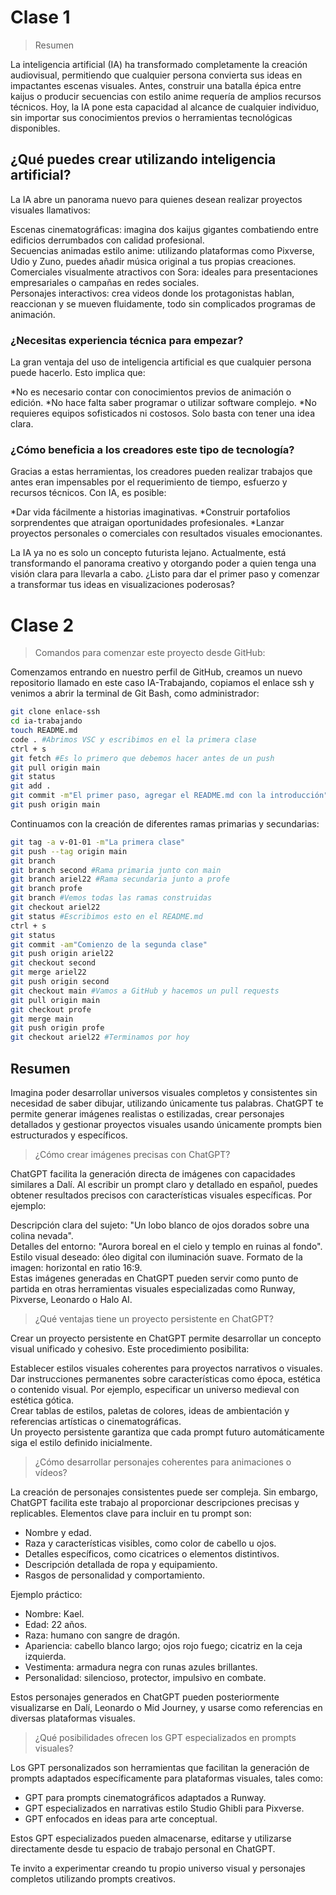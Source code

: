 # Clase 1

> Resumen

La inteligencia artificial (IA) ha transformado completamente la creación audiovisual, permitiendo que cualquier persona convierta sus ideas en impactantes escenas visuales. Antes, construir una batalla épica entre kaijus o producir secuencias con estilo anime requería de amplios recursos técnicos. Hoy, la IA pone esta capacidad al alcance de cualquier individuo, sin importar sus conocimientos previos o herramientas tecnológicas disponibles.<br>

## ¿Qué puedes crear utilizando inteligencia artificial?

La IA abre un panorama nuevo para quienes desean realizar proyectos visuales llamativos:<br>

Escenas cinematográficas: imagina dos kaijus gigantes combatiendo entre edificios derrumbados con calidad profesional.<br>
Secuencias animadas estilo anime: utilizando plataformas como Pixverse, Udio y Zuno, puedes añadir música original a tus propias creaciones.<br>
Comerciales visualmente atractivos con Sora: ideales para presentaciones empresariales o campañas en redes sociales.<br>
Personajes interactivos: crea videos donde los protagonistas hablan, reaccionan y se mueven fluidamente, todo sin complicados programas de animación.<br>
### ¿Necesitas experiencia técnica para empezar?

La gran ventaja del uso de inteligencia artificial es que cualquier persona puede hacerlo. Esto implica que:<br>

*No es necesario contar con conocimientos previos de animación o edición.
*No hace falta saber programar o utilizar software complejo.
*No requieres equipos sofisticados ni costosos. Solo basta con tener una idea clara.

### ¿Cómo beneficia a los creadores este tipo de tecnología?

Gracias a estas herramientas, los creadores pueden realizar trabajos que antes eran impensables por el requerimiento de tiempo, esfuerzo y recursos técnicos. Con IA, es posible:<br>

*Dar vida fácilmente a historias imaginativas.
*Construir portafolios sorprendentes que atraigan oportunidades profesionales.
*Lanzar proyectos personales o comerciales con resultados visuales emocionantes.

La IA ya no es solo un concepto futurista lejano. Actualmente, está transformando el panorama creativo y otorgando poder a quien tenga una visión clara para llevarla a cabo. ¿Listo para dar el primer paso y comenzar a transformar tus ideas en visualizaciones poderosas?<br>

# Clase 2

> Comandos para comenzar este proyecto desde GitHub:

Comenzamos entrando en nuestro perfil de GitHub, creamos un nuevo repositorio llamado en este caso IA-Trabajando, copiamos el enlace ssh y venimos a abrir la terminal de Git Bash, como administrador:

```sh
git clone enlace-ssh
cd ia-trabajando
touch README.md
code . #Abrimos VSC y escribimos en el la primera clase
ctrl + s
git fetch #Es lo primero que debemos hacer antes de un push
git pull origin main
git status
git add .
git commit -m"El primer paso, agregar el README.md con la introducción"
git push origin main
```

Continuamos con la creación de diferentes ramas primarias y secundarias:<br>

```sh
git tag -a v-01-01 -m"La primera clase"
git push --tag origin main
git branch
git branch second #Rama primaria junto con main
git branch ariel22 #Rama secundaria junto a profe
git branch profe
git branch #Vemos todas las ramas construidas
git checkout ariel22
git status #Escribimos esto en el README.md
ctrl + s
git status
git commit -am"Comienzo de la segunda clase"
git push origin ariel22
git checkout second
git merge ariel22
git push origin second
git checkout main #Vamos a GitHub y hacemos un pull requests
git pull origin main
git checkout profe
git merge main
git push origin profe
git checkout ariel22 #Terminamos por hoy
```

## Resumen

Imagina poder desarrollar universos visuales completos y consistentes sin necesidad de saber dibujar, utilizando únicamente tus palabras. ChatGPT te permite generar imágenes realistas o estilizadas, crear personajes detallados y gestionar proyectos visuales usando únicamente prompts bien estructurados y específicos.<br>

> ¿Cómo crear imágenes precisas con ChatGPT?

ChatGPT facilita la generación directa de imágenes con capacidades similares a Dalí. Al escribir un prompt claro y detallado en español, puedes obtener resultados precisos con características visuales específicas. Por ejemplo:<br>

Descripción clara del sujeto: "Un lobo blanco de ojos dorados sobre una colina nevada".<br>
Detalles del entorno: "Aurora boreal en el cielo y templo en ruinas al fondo".<br>
Estilo visual deseado: óleo digital con iluminación suave.
Formato de la imagen: horizontal en ratio 16:9.<br>
Estas imágenes generadas en ChatGPT pueden servir como punto de partida en otras herramientas visuales especializadas como Runway, Pixverse, Leonardo o Halo AI.<br>

> ¿Qué ventajas tiene un proyecto persistente en ChatGPT?

Crear un proyecto persistente en ChatGPT permite desarrollar un concepto visual unificado y cohesivo. Este procedimiento posibilita:<br>

Establecer estilos visuales coherentes para proyectos narrativos o visuales.<br>
Dar instrucciones permanentes sobre características como época, estética o contenido visual. Por ejemplo, especificar un universo medieval con estética gótica.<br>
Crear tablas de estilos, paletas de colores, ideas de ambientación y referencias artísticas o cinematográficas.<br>
Un proyecto persistente garantiza que cada prompt futuro automáticamente siga el estilo definido inicialmente.<br>

> ¿Cómo desarrollar personajes coherentes para animaciones o vídeos?

La creación de personajes consistentes puede ser compleja. Sin embargo, ChatGPT facilita este trabajo al proporcionar descripciones precisas y replicables. Elementos clave para incluir en tu prompt son:<br>

* Nombre y edad.
* Raza y características visibles, como color de cabello u ojos.
* Detalles específicos, como cicatrices o elementos distintivos.
* Descripción detallada de ropa y equipamiento.
* Rasgos de personalidad y comportamiento.

Ejemplo práctico:

* Nombre: Kael.
* Edad: 22 años.
* Raza: humano con sangre de dragón.
* Apariencia: cabello blanco largo; ojos rojo fuego; cicatriz en la ceja izquierda.
* Vestimenta: armadura negra con runas azules brillantes.
* Personalidad: silencioso, protector, impulsivo en combate.

Estos personajes generados en ChatGPT pueden posteriormente visualizarse en Dalí, Leonardo o Mid Journey, y usarse como referencias en diversas plataformas visuales.<br>

> ¿Qué posibilidades ofrecen los GPT especializados en prompts visuales?

Los GPT personalizados son herramientas que facilitan la generación de prompts adaptados específicamente para plataformas visuales, tales como:<br>

* GPT para prompts cinematográficos adaptados a Runway.
* GPT especializados en narrativas estilo Studio Ghibli para Pixverse.
* GPT enfocados en ideas para arte conceptual.

Estos GPT especializados pueden almacenarse, editarse y utilizarse directamente desde tu espacio de trabajo personal en ChatGPT.<br>

Te invito a experimentar creando tu propio universo visual y personajes completos utilizando prompts creativos.
